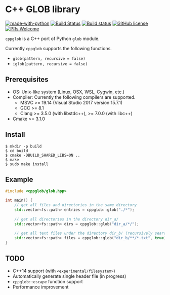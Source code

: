 # C++ GLOB library

[![made-with-python](https://img.shields.io/badge/Made%20with-C++-1f425f.svg)](http://www.cplusplus.com/)
[![Build Status](https://travis-ci.org/machida-mn/cppglob.svg?branch=master)](https://travis-ci.org/machida-mn/cppglob)
[![Build status](https://ci.appveyor.com/api/projects/status/01dto0a1vi94ayeu/branch/master?svg=true)](https://ci.appveyor.com/project/machida-mn/cppglob/branch/master)
[![GitHub license](https://img.shields.io/github/license/machida-mn/cppglob.svg)](https://github.com/machida-mn/cppglob/blob/master/LICENSE.txt)
[![PRs Welcome](https://img.shields.io/badge/PRs-welcome-brightgreen.svg?style=flat-square)](http://makeapullrequest.com)

`cppglob` is a C++ port of Python `glob` module.

Currently `cppglob` supports the following functions.

- `glob(pattern, recursive = false)`
- `iglob(pattern, recursive = false)`

## Prerequisites

- OS: Unix-like system (Linux, OSX, WSL, Cygwin, etc.)
- Compiler: Currently the following compilers are supported.
    - MSVC >= 19.14 (Visual Studio 2017 version 15.7.1)
    - GCC >= 8.1
    - Clang >= 3.5.0 (with libstdc++), >= 7.0.0 (with libc++)
- Cmake >= 3.1.0

## Install

```console
$ mkdir -p build
$ cd build
$ cmake -DBUILD_SHARED_LIBS=ON ..
$ make
$ sudo make install
```

## Example

```cpp
#include <cppglob/glob.hpp>

int main() {
    // get all files and directories in the same directory
    std::vector<fs::path> entries = cppglob::glob("./*");
    
    // get all directories in the directory dir_a/
    std::vector<fs::path> dirs = cppglob::glob("dir_a/*/");
    
    // get all text files under the directory dir_b/ (recursively searched)
    std::vector<fs::path> files = cppglob::glob("dir_b/**/*.txt", true);
}
```

## TODO

- C++14 support (with `<experimental/filesystem>`)
- Automatically generate single header file (in progress)
- `cppglob::escape` function support
- Performance improvement
